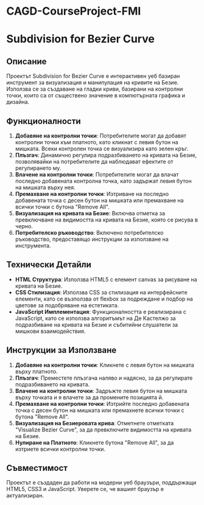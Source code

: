 # CAGD-CourseProject-FMI
# Subdivision for Bezier Curve

## Описание
Проектът Subdivision for Bezier Curve е интерактивен уеб базиран инструмент за визуализация и манипулация на кривите на Безие. Използва се за създаване на гладки криви, базирани на контролни точки, които са от съществено значение в компютърната графика и дизайна.

## Функционалности
1. **Добавяне на контролни точки**: Потребителите могат да добавят контролни точки към платното, като кликнат с левия бутон на мишката. Всеки контролен точка се визуализира като зелен кръг.
2. **Плъзгач**: Динамично регулира подразбиването на кривата на Безие, позволявайки на потребителите да наблюдават ефектите от регулирането му.
3. **Влачене на контролни точки**: Потребителите могат да влачат последно добавената контролна точка, като задържат левия бутон на мишката върху нея.
4. **Премахване на контролни точки**: Изтриване на последно добавената точка с десен бутон на мишката или премахване на всички точки с бутона "Remove All".
5. **Визуализация на кривата на Безие**: Включва отметка за превключване на видимостта на кривата на Безие, която се рисува в черно.
6. **Потребителско ръководство**: Включено потребителско ръководство, предоставящо инструкции за използване на инструмента.

## Технически Детайли
- **HTML Структура**: Използва HTML5 с елемент canvas за рисуване на кривата на Безие.
- **CSS Стилизация**: Използва CSS за стилизация на интерфейсните елементи, като се възползва от flexbox за подреждане и подбор на цветове за подобряване на естетиката.
- **JavaScript Имплементация**: Функционалността е реализирана с JavaScript, като се използва алгоритъмът на Де Кастелжо за подразбиване на кривата на Безие и събитийни слушатели за мишкови взаимодействия.

## Инструкции за Използване
1. **Добавяне на контролни точки**: Кликнете с левия бутон на мишката върху платното.
2. **Плъзгач**: Преместете плъзгача наляво и надясно, за да регулирате подразбиването на кривата.
3. **Влачене на контролни точки**: Задръжте левия бутон на мишката върху точката и я влачете за да промените позицията й.
4. **Премахване на контролни точки**: Изтрийте последно добавената точка с десен бутон на мишката или премахнете всички точки с бутона "Remove All".
5. **Визуализация на Безиеровата крива**: Отметнете отметката "Visualize Bezier Curve", за да превключите видимостта на кривата на Безие.
6. **Нулиране на Платното**: Кликнете бутона "Remove All", за да изтриете всички контролни точки.

## Съвместимост
Проектът е създаден да работи на модерни уеб браузъри, поддържащи HTML5, CSS3 и JavaScript. Уверете се, че вашият браузър е актуализиран.
